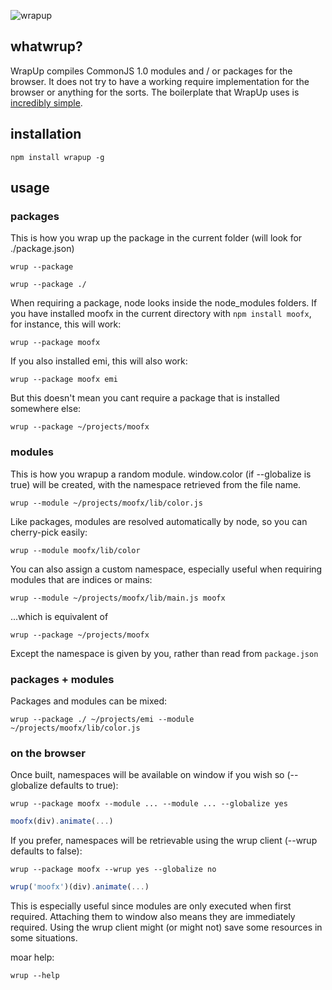 ![wrapup](http://github.com/kamicane/wrapup/raw/master/assets/wrapup.png)

## whatwrup?

WrapUp compiles CommonJS 1.0 modules and / or packages for the browser.
It does not try to have a working require implementation for the browser or anything for the sorts. The boilerplate that WrapUp uses is [incredibly simple](https://github.com/kamicane/wrapup/blob/master/includes/require.js).

## installation

```
npm install wrapup -g
```

## usage

### packages

This is how you wrap up the package in the current folder (will look for ./package.json)

```
wrup --package
```

```
wrup --package ./
```

When requiring a package, node looks inside the node_modules folders. If you have installed moofx in the current directory with `npm install moofx`, for instance, this will work:

```
wrup --package moofx
```

If you also installed emi, this will also work:

```
wrup --package moofx emi
```

But this doesn't mean you cant require a package that is installed somewhere else:

```
wrup --package ~/projects/moofx
```

### modules

This is how you wrapup a random module. window.color (if --globalize is true) will be created, with the namespace retrieved from the file name.

```
wrup --module ~/projects/moofx/lib/color.js
```

Like packages, modules are resolved automatically by node, so you can cherry-pick easily:

```
wrup --module moofx/lib/color
```

You can also assign a custom namespace, especially useful when requiring modules that are indices or mains:

```
wrup --module ~/projects/moofx/lib/main.js moofx
```

...which is equivalent of

```
wrup --package ~/projects/moofx
```

Except the namespace is given by you, rather than read from `package.json`

### packages + modules

Packages and modules can be mixed:

```
wrup --package ./ ~/projects/emi --module ~/projects/moofx/lib/color.js
```

### on the browser

Once built, namespaces will be available on window if you wish so (--globalize defaults to true):

```
wrup --package moofx --module ... --module ... --globalize yes
```

```javascript
moofx(div).animate(...)
```

If you prefer, namespaces will be retrievable using the wrup client (--wrup defaults to false):

```
wrup --package moofx --wrup yes --globalize no
```

```javascript
wrup('moofx')(div).animate(...)
```

This is especially useful since modules are only executed when first required. Attaching them to window also means they are immediately required. Using the wrup client might (or might not) save some resources in some situations.

moar help:

```
wrup --help
```

